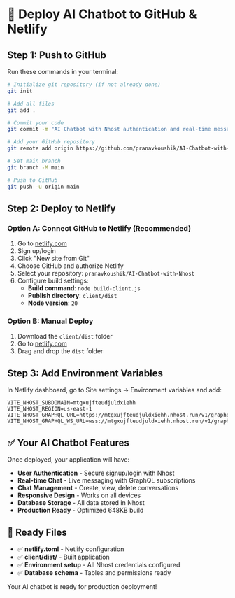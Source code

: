 # 🚀 Deploy AI Chatbot to GitHub & Netlify

## Step 1: Push to GitHub

Run these commands in your terminal:

```bash
# Initialize git repository (if not already done)
git init

# Add all files
git add .

# Commit your code
git commit -m "AI Chatbot with Nhost authentication and real-time messaging"

# Add your GitHub repository
git remote add origin https://github.com/pranavkoushik/AI-Chatbot-with-Nhost.git

# Set main branch
git branch -M main

# Push to GitHub
git push -u origin main
```

## Step 2: Deploy to Netlify

### Option A: Connect GitHub to Netlify (Recommended)

1. Go to [netlify.com](https://netlify.com)
2. Sign up/login
3. Click "New site from Git"
4. Choose GitHub and authorize Netlify
5. Select your repository: `pranavkoushik/AI-Chatbot-with-Nhost`
6. Configure build settings:
   - **Build command**: `node build-client.js`
   - **Publish directory**: `client/dist`
   - **Node version**: `20`

### Option B: Manual Deploy

1. Download the `client/dist` folder
2. Go to [netlify.com](https://netlify.com)
3. Drag and drop the `dist` folder

## Step 3: Add Environment Variables

In Netlify dashboard, go to Site settings → Environment variables and add:

```
VITE_NHOST_SUBDOMAIN=mtgxujfteudjuldxiehh
VITE_NHOST_REGION=us-east-1
VITE_NHOST_GRAPHQL_URL=https://mtgxujfteudjuldxiehh.nhost.run/v1/graphql
VITE_NHOST_GRAPHQL_WS_URL=wss://mtgxujfteudjuldxiehh.nhost.run/v1/graphql
```

## ✅ Your AI Chatbot Features

Once deployed, your application will have:

- **User Authentication** - Secure signup/login with Nhost
- **Real-time Chat** - Live messaging with GraphQL subscriptions
- **Chat Management** - Create, view, delete conversations
- **Responsive Design** - Works on all devices
- **Database Storage** - All data stored in Nhost
- **Production Ready** - Optimized 648KB build

## 🎯 Ready Files

- ✅ **netlify.toml** - Netlify configuration
- ✅ **client/dist/** - Built application
- ✅ **Environment setup** - All Nhost credentials configured
- ✅ **Database schema** - Tables and permissions ready

Your AI chatbot is ready for production deployment!